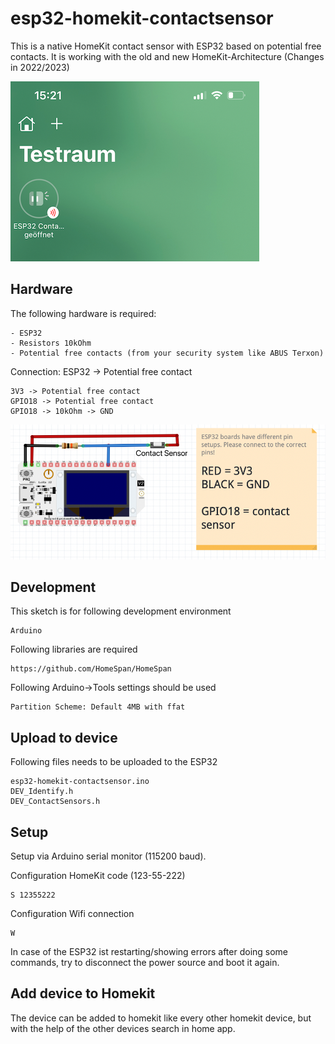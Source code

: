 # esp32-homekit-contactsensor
This is a native HomeKit contact sensor with ESP32 based on potential free contacts.
It is working with the old and new HomeKit-Architecture (Changes in 2022/2023)


![alt text](https://github.com/datjan/esp32-homekit-contactsensor/blob/main/homekit-example.png?raw=true)


## Hardware
The following hardware is required:
```
- ESP32
- Resistors 10kOhm
- Potential free contacts (from your security system like ABUS Terxon)
```

Connection:
ESP32 -> Potential free contact
```
3V3 -> Potential free contact
GPIO18 -> Potential free contact
GPIO18 -> 10kOhm -> GND
```


![alt text](https://github.com/datjan/esp32-homekit-contactsensor/blob/main/connection-schema.png?raw=true)


## Development
This sketch is for following development environment
```
Arduino
```

Following libraries are required
```
https://github.com/HomeSpan/HomeSpan
```

Following Arduino->Tools settings should be used
```
Partition Scheme: Default 4MB with ffat
```

## Upload to device
Following files needs to be uploaded to the ESP32
```
esp32-homekit-contactsensor.ino
DEV_Identify.h
DEV_ContactSensors.h
```

## Setup
Setup via Arduino serial monitor (115200 baud).

Configuration HomeKit code (123-55-222)
```
S 12355222
```

Configuration Wifi connection
```
W
```

In case of the ESP32 ist restarting/showing errors after doing some commands, try to disconnect the power source and boot it again.

## Add device to Homekit
The device can be added to homekit like every other homekit device, but with the help of the other devices search in home app.
